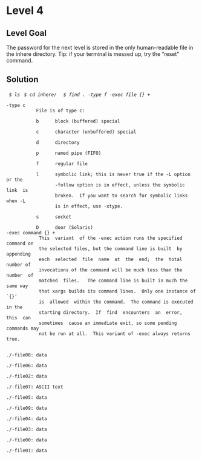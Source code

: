 <h1>Level 4</h1>

<h2>Level Goal</h2>
The password for the next level is stored in the only human-readable file in the inhere directory.
Tip: if your terminal is messed up, try the “reset” command.

<h2>Solution</h2>

  <em> <code> $ ls</code></em>
  <em> <code> $ cd inhere/ </code></em>
  <em> <code> $ find . -type f -exec file {} + </code></em>

    -type c
               File is of type c:

               b      block (buffered) special

               c      character (unbuffered) special

               d      directory

               p      named pipe (FIFO)

               f      regular file

               l      symbolic link; this is never true if the -L option or the
                      -follow option is in effect, unless the symbolic link  is
                      broken.  If you want to search for symbolic links when -L
                      is in effect, use -xtype.

               s      socket

               D      door (Solaris)
    -exec command {} +
                This  variant  of the -exec action runs the specified command on
                the selected files, but the command line is built  by  appending
                each  selected  file  name  at  the  end;  the  total  number of
                invocations of the command will be much less than the number  of
                matched  files.   The command line is built in much the same way
                that xargs builds its command lines.  Only one instance of  `{}'
                is  allowed  within the command.  The command is executed in the
                starting directory.  If  find  encounters  an  error,  this  can
                sometimes  cause an immediate exit, so some pending commands may
                not be run at all.  This variant of -exec always returns true.

<code>
./-file08: data <br/>
./-file06: data <br/>
./-file02: data <br/>
./-file07: ASCII text <br/>
./-file05: data <br/>
./-file09: data <br/>
./-file04: data <br/>
./-file03: data <br/>
./-file00: data <br>
./-file01: data <br/>
</code>

